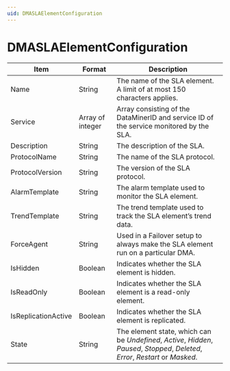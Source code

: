 ```yaml
---
uid: DMASLAElementConfiguration
---
```


# DMASLAElementConfiguration

| Item | Format | Description |
|------|--------|-------------|
| Name            | String           | The name of the SLA element.<br> A limit of at most 150 characters applies. |
| Service         | Array of integer | Array consisting of the DataMinerID and service ID of the service monitored by the SLA. |
| Description     | String           | The description of the SLA. |
| ProtocolName    | String           | The name of the SLA protocol. |
| ProtocolVersion | String           | The version of the SLA protocol. |
| AlarmTemplate   | String           | The alarm template used to monitor the SLA element. |
| TrendTemplate   | String           | The trend template used to track the SLA element’s trend data. |
| ForceAgent      | String           | Used in a Failover setup to always make the SLA element run on a particular DMA. |
| IsHidden        | Boolean          | Indicates whether the SLA element is hidden. |
| IsReadOnly      | Boolean          | Indicates whether the SLA element is a read-only element. |
| IsReplicationActive | Boolean      | Indicates whether the SLA element is replicated. |
| State           | String           | The element state, which can be *Undefined*, *Active*, *Hidden*, *Paused*, *Stopped*, *Deleted*, *Error*, *Restart* or *Masked*. |
